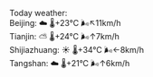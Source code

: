 Today weather:  
Beijing: ☁️   🌡️+23°C 🌬️↖11km/h  
Tianjin: ⛅️  🌡️+24°C 🌬️↑7km/h  
Shijiazhuang: ☀️   🌡️+34°C 🌬️←8km/h  
Tangshan: ☁️   🌡️+21°C 🌬️↑6km/h  
